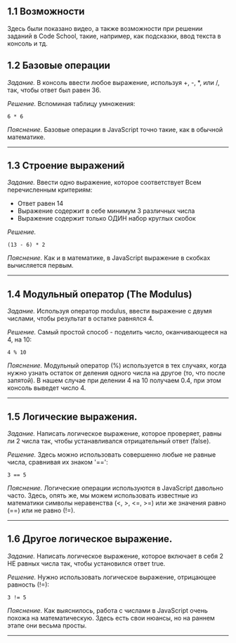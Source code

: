 ## 1.1 Возможности

Здесь были показано видео, а также возможности при решении заданий в Code School, такие, например, как подсказки, ввод текста в консоль и тд.

## 1.2 Базовые операции

_Задание._
В консоль ввести любое выражение, используя +, -, *, или /, так, чтобы ответ был равен 36.

_Решение._
Вспоминая таблицу умножения:
```
6 * 6
```

_Пояснение._
Базовые операции в JavaScript точно такие, как в обычной математике. 

---

## 1.3 Строение выражений

_Задание._
Ввести одно выражение, которое соответствует Всем перечисленным критериям:
  * Ответ равен 14
  * Выражение содержит в себе минимум 3 различных числа
  * Выражение содержит только ОДИН набор круглых скобок 

_Решение._
```
(13 - 6) * 2
```

_Пояснение._
Как и в математике, в JavaScript выражение в скобках вычисляется первым.

---

## 1.4 Модульный оператор (The Modulus)

_Задание._
Используя оператор modulus, ввести выражение с двумя числами, чтобы результат в остатке равнялся 4.

_Решение._
Самый простой способ - поделить число, оканчивающееся на 4, на 10:
```
4 % 10
```

_Пояснение._
Модульный оператор (%) используется в тех случаях, когда нужно узнать остаток от деления одного числа на другое (то, что после запятой). В нашем случае при делении 4 на 10 получаем 0.4, при этом консоль выведет число 4.

---

## 1.5 Логические выражения.

_Задание._
Написать логическое выражение, которое проверяет, равны ли 2 числа так, чтобы устанавливался отрицательный ответ (false).

_Решение._
Здесь можно использовать совершенно любые не равные числа, сравнивая их знаком '==':
```
3 == 5
```

_Пояснение._
Логические операции используются в JavaScript давольно часто. Здесь, опять же, мы можем использовать известные из математики символы неравенства (<, >, <=, >=) или же значения равно (==) или не равно (!=).

---

## 1.6 Другое логическое выражение.

_Задание._
Написать логическое выражение, которое включает в себя 2 НЕ равных числа так, чтобы установился ответ true.

_Решение._
Нужно использовать логическое выражение, отрицающее равность (!=):
```
3 != 5
```

_Пояснение._
Как выяснилось, работа с числами в JavaScript очень похожа на математическую. Здесь есть свои нюансы, но на раннем этапе они весьма просты.

---
